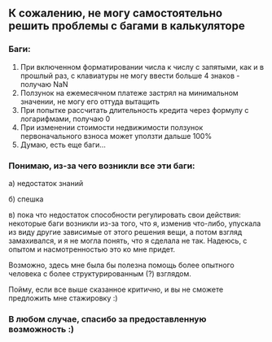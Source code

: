 ## К сожалению, не могу самостоятельно решить проблемы с багами в калькуляторе ##

### Баги: 
1. При включенном форматировании числа к числу с запятыми, как и в прошлый раз, с клавиатуры не могу ввести больше 4 знаков - получаю NaN
2. Ползунок на ежемесячном платеже застрял на минимальном значении, не могу его оттуда вытащить
3. При попытке рассчитать длительность кредита через формулу с логарифмами, получаю 0
4. При изменении стоимости недвижимости ползунок  первоначального взноса может уползти дальше 100%
5. Думаю, есть еще баги…

### Понимаю, из-за чего возникли все эти баги: 

  а) недостаток знаний
  
  б) спешка
  
  в) пока что недостаток способности регулировать свои действия: некоторые баги возникли из-за того, что я, изменив что-либо, упускала из виду другие зависимые от этого решения вещи, а потом взгляд замахивался, и я не могла понять, что я сделала не так. Надеюсь, с опытом и насмотренностью это ко мне придет.

Возможно, здесь мне была бы полезна помощь более опытного человека с более структурированным (?) взглядом. 

Пойму, если все выше сказанное критично, и вы не сможете предложить мне стажировку :)

### В любом случае, спасибо за предоставленную возможность :)
